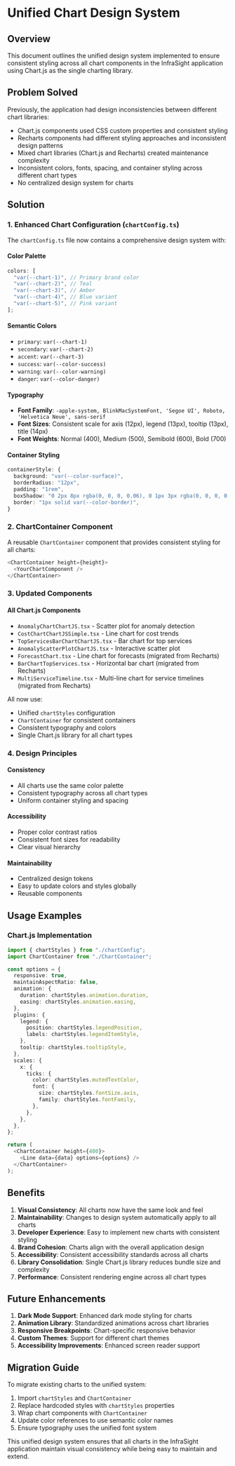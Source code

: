 # Unified Chart Design System

## Overview

This document outlines the unified design system implemented to ensure consistent styling across all chart components in the InfraSight application using Chart.js as the single charting library.

## Problem Solved

Previously, the application had design inconsistencies between different chart libraries:

- Chart.js components used CSS custom properties and consistent styling
- Recharts components had different styling approaches and inconsistent design patterns
- Mixed chart libraries (Chart.js and Recharts) created maintenance complexity
- Inconsistent colors, fonts, spacing, and container styling across different chart types
- No centralized design system for charts

## Solution

### 1. Enhanced Chart Configuration (`chartConfig.ts`)

The `chartConfig.ts` file now contains a comprehensive design system with:

#### Color Palette

```typescript
colors: [
  "var(--chart-1)", // Primary brand color
  "var(--chart-2)", // Teal
  "var(--chart-3)", // Amber
  "var(--chart-4)", // Blue variant
  "var(--chart-5)", // Pink variant
];
```

#### Semantic Colors

- `primary`: `var(--chart-1)`
- `secondary`: `var(--chart-2)`
- `accent`: `var(--chart-3)`
- `success`: `var(--color-success)`
- `warning`: `var(--color-warning)`
- `danger`: `var(--color-danger)`

#### Typography

- **Font Family**: `-apple-system, BlinkMacSystemFont, 'Segoe UI', Roboto, 'Helvetica Neue', sans-serif`
- **Font Sizes**: Consistent scale for axis (12px), legend (13px), tooltip (13px), title (14px)
- **Font Weights**: Normal (400), Medium (500), Semibold (600), Bold (700)

#### Container Styling

```typescript
containerStyle: {
  background: "var(--color-surface)",
  borderRadius: "12px",
  padding: "1rem",
  boxShadow: "0 2px 8px rgba(0, 0, 0, 0.06), 0 1px 3px rgba(0, 0, 0, 0.1)",
  border: "1px solid var(--color-border)",
}
```

### 2. ChartContainer Component

A reusable `ChartContainer` component that provides consistent styling for all charts:

```typescript
<ChartContainer height={height}>
  <YourChartComponent />
</ChartContainer>
```

### 3. Updated Components

#### All Chart.js Components

- `AnomalyChartChartJS.tsx` - Scatter plot for anomaly detection
- `CostChartChartJSSimple.tsx` - Line chart for cost trends
- `TopServicesBarChartChartJS.tsx` - Bar chart for top services
- `AnomalyScatterPlotChartJS.tsx` - Interactive scatter plot
- `ForecastChart.tsx` - Line chart for forecasts (migrated from Recharts)
- `BarChartTopServices.tsx` - Horizontal bar chart (migrated from Recharts)
- `MultiServiceTimeline.tsx` - Multi-line chart for service timelines (migrated from Recharts)

All now use:

- Unified `chartStyles` configuration
- `ChartContainer` for consistent containers
- Consistent typography and colors
- Single Chart.js library for all chart types

### 4. Design Principles

#### Consistency

- All charts use the same color palette
- Consistent typography across all chart types
- Uniform container styling and spacing

#### Accessibility

- Proper color contrast ratios
- Consistent font sizes for readability
- Clear visual hierarchy

#### Maintainability

- Centralized design tokens
- Easy to update colors and styles globally
- Reusable components

## Usage Examples

### Chart.js Implementation

```typescript
import { chartStyles } from "./chartConfig";
import ChartContainer from "./ChartContainer";

const options = {
  responsive: true,
  maintainAspectRatio: false,
  animation: {
    duration: chartStyles.animation.duration,
    easing: chartStyles.animation.easing,
  },
  plugins: {
    legend: {
      position: chartStyles.legendPosition,
      labels: chartStyles.legendItemStyle,
    },
    tooltip: chartStyles.tooltipStyle,
  },
  scales: {
    x: {
      ticks: {
        color: chartStyles.mutedTextColor,
        font: {
          size: chartStyles.fontSize.axis,
          family: chartStyles.fontFamily,
        },
      },
    },
  },
};

return (
  <ChartContainer height={400}>
    <Line data={data} options={options} />
  </ChartContainer>
);
```

## Benefits

1. **Visual Consistency**: All charts now have the same look and feel
2. **Maintainability**: Changes to design system automatically apply to all charts
3. **Developer Experience**: Easy to implement new charts with consistent styling
4. **Brand Cohesion**: Charts align with the overall application design
5. **Accessibility**: Consistent accessibility standards across all charts
6. **Library Consolidation**: Single Chart.js library reduces bundle size and complexity
7. **Performance**: Consistent rendering engine across all chart types

## Future Enhancements

1. **Dark Mode Support**: Enhanced dark mode styling for charts
2. **Animation Library**: Standardized animations across chart libraries
3. **Responsive Breakpoints**: Chart-specific responsive behavior
4. **Custom Themes**: Support for different chart themes
5. **Accessibility Improvements**: Enhanced screen reader support

## Migration Guide

To migrate existing charts to the unified system:

1. Import `chartStyles` and `ChartContainer`
2. Replace hardcoded styles with `chartStyles` properties
3. Wrap chart components with `ChartContainer`
4. Update color references to use semantic color names
5. Ensure typography uses the unified font system

This unified design system ensures that all charts in the InfraSight application maintain visual consistency while being easy to maintain and extend.
